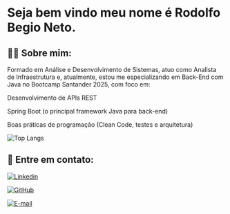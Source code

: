 # Seja bem vindo meu nome é Rodolfo Begio Neto.

## 🙋‍♂️ Sobre mim:

Formado em Análise e Desenvolvimento de Sistemas, atuo como Analista de Infraestrutura e, atualmente, estou me especializando em Back-End com Java no Bootcamp Santander 2025, com foco em:

Desenvolvimento de APIs REST

Spring Boot (o principal framework Java para back-end)

Boas práticas de programação (Clean Code, testes e arquitetura)

![Top Langs](https://github-readme-stats-git-masterrstaa-rickstaa.vercel.app/api/top-langs/?username=rbn511&bg_color=000&border_color=30A3DC&title_color=E94D5F&text_color=FFF)

## 📱 Entre em contato:

[![Linkedin](https://img.shields.io/badge/-Linkedin-%23E4405F?style=for-the-badge&logo=instagram&logoColor=white)](https://br.linkedin.com/in/rodolfo-begio-neto-516774165)

[![GitHub](https://img.shields.io/badge/GitHub-100000?style=for-the-badge&logo=github&logoColor=white)](https://github.com/rbn511)

[![E-mail](https://img.shields.io/badge/-Email-000?style=for-the-badge&logo=microsoft-outlook&logoColor=007BFF)](mailto:rodolfobegio@gmail.com)
